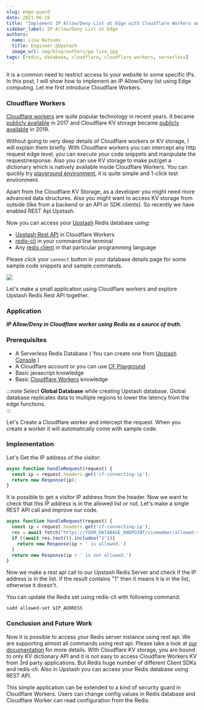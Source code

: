 ```yaml
---
slug: edge-guard
date: 2021-06-18
title: "Implement IP Allow/Deny List at Edge with Cloudflare Workers and Upstash Redis"
sidebar_label: IP Allow/Deny List at Edge
authors:
  name: Lisa Natsumi
  title: Engineer @Upstash
  image_url: img/blog/authors/pp-lisa.jpg
tags: [redis, database, cloudflare, cloudflare workers, serverless]
---
```

                      
It is a common need to restrict access to your website to some specific IPs. 
In this post, I will show how to implement an IP Allow/Deny list using Edge computing. Let me first introduce Cloudflare Workers.


### Cloudflare Workers
[Cloudflare workers](https://workers.cloudflare.com/) are quite popular technology in recent years. It became [publicly available](https://blog.cloudflare.com/introducing-cloudflare-workers/) in 2017 and
Cloudflare KV storage became [publicly available](https://blog.cloudflare.com/workers-kv-is-ga/) in 2019.

<!--truncate-->

Without going to very deep details of Cloudflare workers or KV storage, I will explain them briefly. 
With Cloudflare workers you can intercept any http request edge level, you can execute your code snippets and manipulate the request/response.
Also you can use KV storage to make put/get a dictionary which is natively available inside Cloudflare Workers.
You can quickly try [playground environment](https://cloudflareworkers.com/), it is quite simple and 1-click test environment.


Apart from the Cloudflare KV Storage, as a developer you might need more advanced data structures. 
Also you might want to access KV storage from outside (like from a backend or an API or SDK clients). 
So recently we have enabled REST Api Upstash.

Now you can access your [Upstash](https://upstash.com/) Redis database using:

* [Upstash Rest API](https://docs.upstash.com/features/restapi) in Cloudflare Workers 
* [redis-cli](https://redis.io/topics/rediscli) in your command line terminal 
* Any [redis client](https://redis.io/clients) in that particular programming language

Please click your `connect` button in your database details page for some sample code snippets and sample commands.

<img src="/img/blog/redis-connect.png" />

Let's make a small application using Cloudflare workers and explore Upstash Redis Rest API together.

### Application 

***IP Allow/Deny in Cloudflare worker using Redis as a source of truth.***

### Prerequisites

* A Serverless Redis Database ( You can create one from [Upstash Console](https://console.upstash.com/) )
* A Cloudflare account or you can use [CF Playground](https://developers.cloudflare.com/workers/learning/playground)
* Basic javascript knowledge
* Basic [Cloudflare Workers](https://developers.cloudflare.com/workers/get-started/guide) knowledge

:::note
Select **Global Database** while creating Upstash database. Global database replicates data to multiple regions to lower the latency from the edge functions.  
:::

Let's Create a Cloudflare worker and intercept the request. When you create a worker it will automatically come with
sample code.

### Implementation
Let's Get the IP address of the visitor:

```javascript
async function handleRequest(request) {
  const ip = request.headers.get('cf-connecting-ip');
  return new Response(ip);
}
```

It is possible to get a visitor IP address from the header. Now we want to check that this IP address is in the allowed
list or not. Let's make a single REST API call and improve our code.

```javascript
async function handleRequest(request) {
  const ip = request.headers.get('cf-connecting-ip');
  res = await fetch("https://YOUR_DATABASE_ENDPOINT/sismember/allowed-set/"+ip+"?_token=YOUR_REST_API_TOKEN")
  if ((await res.text()).includes("1")){
    return new Response(ip + ' is allowed.')
  }
  return new Response(ip + ' is not allowed.')
}
```

Now we make a rest api call to our Upstash Redis Server and check if the IP address is in the list. If the result
contains "1" then it means it is in the list, otherwise it doesn't.

You can update the Redis set using redis-cli with following command:

```
sadd allowed-set $IP_ADDRESS
```

### Conclusion and Future Work

Now it is possible to access your Redis server instance using rest api. 
We are supporting almost all commands using rest api. Please take a look at [our documentation](https://docs.upstash.com/features/restapi) for more details.
With Cloudflare KV storage, you are bound to only KV dictionary API and it is not easy to access Cloudflare Workers KV from 3rd party applications.
But Redis huge number of different Client SDKs and redis-cli. Also in Upstash you can access your Redis database using REST API.

This simple application can be extended to a kind of security guard in Cloudflare Workers. Users can change config values in Redis database and Cloudflare Worker can read configuration from the Redis.
